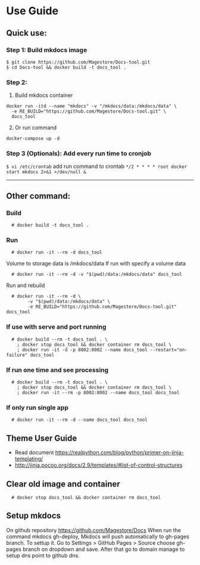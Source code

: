 # Use Guide

## Quick use:

### Step 1: Build mkdocs image
```
$ git clone https://github.com/Magestore/Docs-tool.git
$ cd Docs-tool && docker build -t docs_tool .
```

### Step 2: 
1. Build mkdocs container
```
docker run -itd --name "mkdocs" -v "/mkdocs/data:/mkdocs/data" \
  -e RE_BUILD="https://github.com/Magestore/Docs-tool.git" \
  docs_tool
```
2. Or run command
```
docker-compose up -d
```


### Step 3 (Optionals): Add every run time to cronjob
```$ vi /etc/crontab```
add run command to crontab
```*/2 * * * * root docker start mkdocs 2>&1 >/dev/null &```

----------------------------------------------------
## Other command:

### Build
```
  # docker build -t docs_tool .
```

### Run

```
  # docker run -it --rm -d docs_tool
```

Volume to storage data is /mkdocs/data
If run with specify a volume data

```
  # docker run -it --rm -d -v "$(pwd)/data:/mkdocs/data" docs_tool
```

Run and rebuild

```
  # docker run -it --rm -d \
        -v "$(pwd)/data:/mkdocs/data" \
        -e RE_BUILD="https://github.com/Magestore/Docs-tool.git" docs_tool
```

### If use with serve and port running

```
  # docker build --rm -t docs_tool . \
    ; docker stop docs_tool && docker container rm docs_tool \
    ; docker run -it -d -p 8002:8002 --name docs_tool --restart="on-failure" docs_tool
```

### If run one time and see processing
```
  # docker build --rm -t docs_tool . \
    ; docker stop docs_tool && docker container rm docs_tool \
    ; docker run -it --rm -p 8002:8002 --name docs_tool docs_tool  
```

### If only run single app
```
  # docker run -it --rm -d --name docs_tool docs_tool
```

## Theme User Guide
- Read document https://realpython.com/blog/python/primer-on-jinja-templating/
- http://jinja.pocoo.org/docs/2.9/templates/#list-of-control-structures

## Clear old image and container

```
  # docker stop docs_tool && docker container rm docs_tool
```

## Setup mkdocs

On github repository https://github.com/Magestore/Docs
When run the command mkdocs gh-deploy, Mkdocs will push automatically to gh-pages branch.
To settup it. Go to Settings > GitHub Pages > Source choose gh-pages branch on dropdown and save. After that go to
domain manage to setup dns point to github dns.
